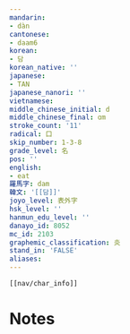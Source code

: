 ```yaml
---
mandarin:
- dàn
cantonese:
- daam6
korean:
- 담
korean_native: ''
japanese:
- TAN
japanese_nanori: ''
vietnamese:
middle_chinese_initial: d
middle_chinese_final: ɑm
stroke_count: '11'
radical: 口
skip_number: 1-3-8
grade_level: 名
pos: ''
english:
- eat
羅馬字: dam
韓文: '[[담]]'
joyo_level: 表外字
hsk_level: ''
hanmun_edu_level: ''
danayo_id: 8052
mc_id: 2103
graphemic_classification: 炎
stand_in: 'FALSE'
aliases:
---
```

```meta-bind-embed
[[nav/char_info]]
```

# Notes
